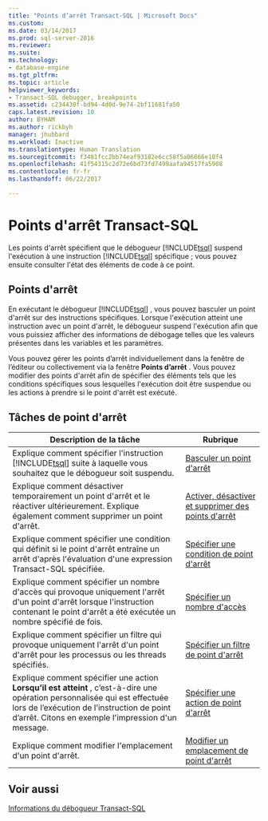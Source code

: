 ```yaml
---
title: "Points d’arrêt Transact-SQL | Microsoft Docs"
ms.custom: 
ms.date: 03/14/2017
ms.prod: sql-server-2016
ms.reviewer: 
ms.suite: 
ms.technology:
- database-engine
ms.tgt_pltfrm: 
ms.topic: article
helpviewer_keywords:
- Transact-SQL debugger, breakpoints
ms.assetid: c234430f-bd94-4d0d-9e74-2bf11681fa50
caps.latest.revision: 10
author: BYHAM
ms.author: rickbyh
manager: jhubbard
ms.workload: Inactive
ms.translationtype: Human Translation
ms.sourcegitcommit: f3481fcc2bb74eaf93182e6cc58f5a06666e10f4
ms.openlocfilehash: 41f54315c2d72e6bd73fd7499aafa94517fa5908
ms.contentlocale: fr-fr
ms.lasthandoff: 06/22/2017

---
```

# <a name="transact-sql-breakpoints"></a>Points d'arrêt Transact-SQL
  Les points d'arrêt spécifient que le débogueur [!INCLUDE[tsql](../../includes/tsql-md.md)] suspend l'exécution à une instruction [!INCLUDE[tsql](../../includes/tsql-md.md)] spécifique ; vous pouvez ensuite consulter l'état des éléments de code à ce point.  
  
## <a name="breakpoints"></a>Points d'arrêt  
 En exécutant le débogueur [!INCLUDE[tsql](../../includes/tsql-md.md)] , vous pouvez basculer un point d'arrêt sur des instructions spécifiques. Lorsque l'exécution atteint une instruction avec un point d'arrêt, le débogueur suspend l'exécution afin que vous puissiez afficher des informations de débogage telles que les valeurs présentes dans les variables et les paramètres.  
  
 Vous pouvez gérer les points d’arrêt individuellement dans la fenêtre de l’éditeur ou collectivement via la fenêtre **Points d’arrêt** . Vous pouvez modifier des points d'arrêt afin de spécifier des éléments tels que les conditions spécifiques sous lesquelles l'exécution doit être suspendue ou les actions à prendre si le point d'arrêt est exécuté.  
  
## <a name="breakpoint-tasks"></a>Tâches de point d'arrêt  
  
|Description de la tâche|Rubrique|  
|----------------------|-----------|  
|Explique comment spécifier l'instruction [!INCLUDE[tsql](../../includes/tsql-md.md)] suite à laquelle vous souhaitez que le débogueur soit suspendu.|[Basculer un point d'arrêt](../../relational-databases/scripting/toggle-a-breakpoint.md)|  
|Explique comment désactiver temporairement un point d'arrêt et le réactiver ultérieurement. Explique également comment supprimer un point d'arrêt.|[Activer, désactiver et supprimer des points d'arrêt](../../relational-databases/scripting/enable-disable-and-delete-breakpoints.md)|  
|Explique comment spécifier une condition qui définit si le point d'arrêt entraîne un arrêt d'après l'évaluation d'une expression Transact-SQL spécifiée.|[Spécifier une condition de point d'arrêt](../../relational-databases/scripting/specify-a-breakpoint-condition.md)|  
|Explique comment spécifier un nombre d'accès qui provoque uniquement l'arrêt d'un point d'arrêt lorsque l'instruction contenant le point d'arrêt a été exécutée un nombre spécifié de fois.|[Spécifier un nombre d'accès](../../relational-databases/scripting/specify-a-hit-count.md)|  
|Explique comment spécifier un filtre qui provoque uniquement l'arrêt d'un point d'arrêt pour les processus ou les threads spécifiés.|[Spécifier un filtre de point d'arrêt](../../relational-databases/scripting/specify-a-breakpoint-filter.md)|  
|Explique comment spécifier une action **Lorsqu’il est atteint** , c’est-à-dire une opération personnalisée qui est effectuée lors de l’exécution de l’instruction de point d’arrêt. Citons en exemple l'impression d'un message.|[Spécifier une action de point d'arrêt](../../relational-databases/scripting/specify-a-breakpoint-action.md)|  
|Explique comment modifier l'emplacement d'un point d'arrêt.|[Modifier un emplacement de point d'arrêt](../../relational-databases/scripting/edit-a-breakpoint-location.md)|  
  
## <a name="see-also"></a>Voir aussi  
 [Informations du débogueur Transact-SQL](../../relational-databases/scripting/transact-sql-debugger-information.md)  
  
  

